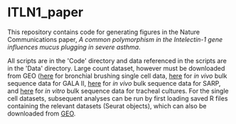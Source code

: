 # ITLN1_paper
This repository contains code for generating figures in the Nature Communications paper, _A common polymorphism in the Intelectin-1 gene influences mucus plugging in severe asthma_.

All scripts are in the 'Code' directory and data referenced in the scripts are in the 'Data' directory. Large count dataset, however must be downloaded from GEO ([here](https://www.ncbi.nlm.nih.gov/geo/query/acc.cgi?acc=GSE145013) for bronchial brushing single cell data, [here](https://www.ncbi.nlm.nih.gov/geo/query/acc.cgi?acc=GSE152004) for *in vivo* bulk sequence data for GALA II, [here](https://www.ncbi.nlm.nih.gov/geo/query/acc.cgi?acc=GSE152004) for *in vivo* bulk sequence data for SARP, and [here](https://www.ncbi.nlm.nih.gov/geo/query/acc.cgi?acc=GSE152004) for *in vitro* bulk sequence data for tracheal cultures. For the single cell datasets, subsequent analyses can be run by first loading saved R files containing the relevant datasets (Seurat objects), which can also be downloaded from [GEO](https://www.ncbi.nlm.nih.gov/geo/query/acc.cgi?acc=GSE145013).
